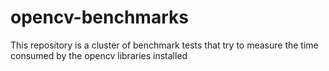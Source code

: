 # opencv-benchmarks

This repository is a cluster of benchmark tests that try to measure the time consumed by the opencv libraries installed
